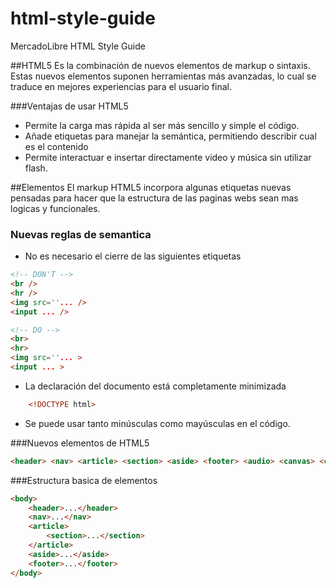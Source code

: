 html-style-guide
================

MercadoLibre HTML Style Guide


##HTML5
Es la combinación de nuevos elementos de markup o sintaxis. Estas nuevos elementos suponen herramientas más avanzadas, lo cual se traduce en mejores experiencias para el usuario final.

###Ventajas de usar HTML5
* Permite la carga mas rápida al ser más sencillo y simple el código.
* Añade etiquetas para manejar la semántica, permitiendo describir cual es el contenido
* Permite interactuar e insertar directamente video y música sin utilizar flash.

##Elementos
El markup HTML5 incorpora algunas etiquetas nuevas pensadas para hacer que la estructura de las paginas webs sean mas logicas y funcionales.

### Nuevas reglas de semantica
* No es necesario el cierre de las siguientes etiquetas

````html
<!-- DON'T -->
<br />
<hr />
<img src=''... />
<input ... />
````

````html
<!-- DO -->
<br>
<hr>
<img src=''... >
<input ... >
````

* La declaración del documento está completamente minimizada

````html
    <!DOCTYPE html>
````

* Se puede usar tanto minúsculas como mayúsculas en el código.

###Nuevos elementos de HTML5
````html
<header> <nav> <article> <section> <aside> <footer> <audio> <canvas> <command> <datalist> <details> <dialog> <embed> <figure> <mark> <meter> <output> <progress> <ruby> <rp> <rt> <source> <time> <video>
````

###Estructura basica de elementos
````html
<body>
    <header>...</header>
    <nav>...</nav>
    <article>
        <section>...</section>
    </article>
    <aside>...</aside>
    <footer>...</footer>
</body>
````

###





